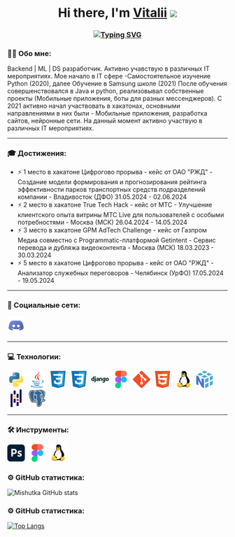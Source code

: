 
<h1 align="center">Hi there, I'm <a href="https://daniilshat.ru/" target="_blank">Vitalii</a> 
<img src="https://github.com/blackcater/blackcater/raw/main/images/Hi.gif" height="32"/></h1>
<h3 align="center"><a href="https://git.io/typing-svg"><img src="https://readme-typing-svg.herokuapp.com?font=Fira+Code&pause=1000&color=0468F7&width=435&lines=Backend+%7C+ML+%7C+DS+developer+from+Russia" alt="Typing SVG" /></a></h3>


### :man_technologist: Обо мне:

Backend | ML | DS разработчик. Активно учавствую в различных IT мероприятиях. Мое начало в IT сфере -Самостоятельное изучение Python (2020), далее Обучение в Samsung школе (2021) После обучения совершенствовался в Java и python, реализовывал собственные проекты (Мобильные приложения, боты для разных мессенджеров).
С 2021 активно начал участвовать в хакатонах, основными направлениями в них были - Мобильные приложения, разработка сайтов, нейронные сети. 
На данный момент активно участвую в различных IT мероприятиях.

---

### 🎓 Достижения:
- :zap: 1 место в хакатоне Цифрогово прорыва - кейс от ОАО "РЖД" - Создание модели формирования и прогнозирования рейтинга эффективности парков транспортных средств подразделений компании - Владивосток (ДФО) 31.05.2024 - 02.06.2024
- :zap: 2 место в хакатоне True Tech Hack - кейс от МТС - Улучшение клиентского опыта витрины МТС Live для пользователей с особыми потребностями - Москва (МСК) 26.04.2024 - 14.05.2024
- :zap: 3 место в хакатоне GPM AdTech Challenge - кейс от Газпром Медиа совместно с Programmatic-платформой Getintent - Сервис перевода и дубляжа видеоконтента - Москва (МСК) 18.03.2023 - 30.03.2024
- :zap: 5 место в хакатоне Цифрогово прорыва - кейс от ОАО "РЖД" - Анализатор служебных переговоров - Челябинск (УрФО) 17.05.2024 - 19.05.2024

---

### 🤝 Социальные сети:

  <div id="badges">
    <a href="https://discordapp.com/users/519448941398458379/" target="_blank">
      <img src="assets/icon/discord.png" width="40" height="40" alt="linkedin" />
    </a>
  </div>

---

### 💻 Технологии:

<div>
    <img src="https://github.com/devicons/devicon/blob/master/icons/python/python-original.svg" title="git" alt="git" width="40" height="40"/>&nbsp;
    <img src="https://github.com/devicons/devicon/blob/master/icons/java/java-original.svg" title="git" alt="git" width="40" height="40"/>&nbsp;
    <img src="https://github.com/devicons/devicon/blob/master/icons/css3/css3-original.svg" title="git" alt="git" width="40" height="40"/>&nbsp;
    <img src="https://github.com/devicons/devicon/blob/master/icons/css3/css3-original.svg" title="git" alt="git" width="40" height="40"/>&nbsp;
    <img src="https://github.com/devicons/devicon/blob/master/icons/django/django-plain-wordmark.svg" title="git" alt="git" width="40" height="40"/>&nbsp;
    <img src="https://github.com/devicons/devicon/blob/master/icons/figma/figma-original.svg" title="git" alt="git" width="40" height="40"/>&nbsp;
    <img src="https://github.com/devicons/devicon/blob/master/icons/git/git-original.svg" title="git" alt="git" width="40" height="40"/>&nbsp;
    <img src="https://github.com/devicons/devicon/blob/master/icons/html5/html5-original.svg" title="git" alt="git" width="40" height="40"/>&nbsp;
    <img src="https://github.com/devicons/devicon/blob/master/icons/linux/linux-original.svg" title="git" alt="git" width="40" height="40"/>&nbsp;
    <img src="https://github.com/devicons/devicon/blob/master/icons/numpy/numpy-original.svg" title="git" alt="git" width="40" height="40"/>&nbsp;
    <img src="https://github.com/devicons/devicon/blob/master/icons/pandas/pandas-original.svg" title="git" alt="git" width="40" height="40"/>&nbsp;
    <img src="https://github.com/devicons/devicon/blob/master/icons/postgresql/postgresql-original.svg" title="git" alt="git" width="40" height="40"/>&nbsp;
</div>

---

### 🛠 Инструменты:

<div>
  <img src="https://github.com/devicons/devicon/blob/master/icons/photoshop/photoshop-plain.svg" title="photoshop" alt="photoshop" width="40" height="40"/>&nbsp;
  <img src="https://github.com/devicons/devicon/blob/master/icons/figma/figma-original.svg" title="figma" alt="figma" width="40" height="40"/>&nbsp;
  <img src="https://github.com/devicons/devicon/blob/master/icons/linux/linux-original.svg" title="linux" alt="linux" width="40" height="40"/>&nbsp;
</div>

### ⚙️ GitHub статистика:

![Mishutka GitHub stats](https://github-readme-stats.vercel.app/api?username=mishutka04&show_icons=true&theme=tokyonight)</br>

### ⚙️ GitHub статистика:
[![Top Langs](https://github-readme-stats.vercel.app/api/top-langs/?username=Mishutka04)](https://github.com/anuraghazra/github-readme-stats)
